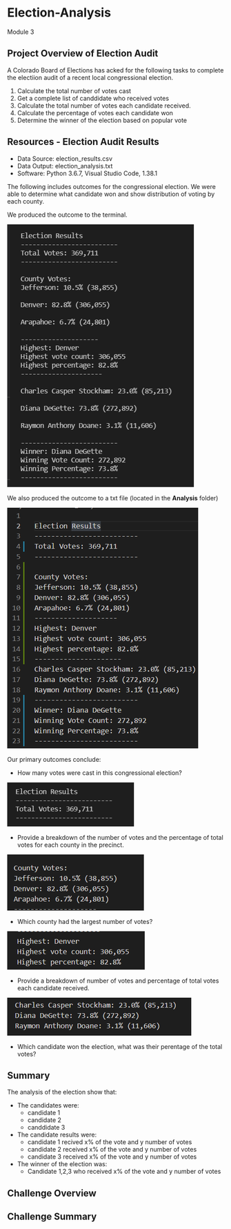 # Election-Analysis
Module 3

## Project Overview of Election Audit

A Colorado Board of Elections has acked for the following tasks to complete the electiion audit of a recent
local congressional election.

1. Calculate the total number of votes cast
2. Get a complete list of canddidate who received votes
3. Calculate the total number of votes each candidate received.
4. Calculate the percentage of votes each candidate won
5. Determine the winner of the election based on popular vote

## Resources - Election Audit Results

- Data Source: election_results.csv
- Data Output: election_analysis.txt
- Software: Python 3.6.7, Visual Studio Code, 1.38.1

The following includes outcomes for the congressional election.  We were able to determine what candidate won
and show distribution of voting by each county.

We produced the outcome to the terminal.

![Terminal Outcome](https://github.com/ckbauman/Election-Analysis/blob/main/analysis/Terminal_Output.png)

We also produced the outcome to a txt file (located in the **Analysis** folder)

![Textfile Outcome](https://github.com/ckbauman/Election-Analysis/blob/main/analysis/Textfile_Output.png)

Our primary outcomes conclude:

- How many votes were cast in this congressional election?

![election total](https://github.com/ckbauman/Election-Analysis/blob/main/analysis/Election_total.png)

- Provide a breakdown of the number of votes and the percentage of total votes for each county in the precinct.

![counties breakout](https://github.com/ckbauman/Election-Analysis/blob/main/analysis/Counties_breakout.png)

- Which county had the largest number of votes?

![counties winner](https://github.com/ckbauman/Election-Analysis/blob/main/analysis/counties_winner.png)

- Provide a breakdown of number of votes and percentage of total votes each candidate received.

![candidate breakout](https://github.com/ckbauman/Election-Analysis/blob/main/analysis/Candidate_breakout.png)

- Which candidate won the election, what was their perentage of the total votes?



## Summary

The analysis of the election show that:
- The candidates were:
  - candidate 1
  - candidate 2
  - canddidate 3
- The candidate results were:
  - candidate 1 recived x% of the vote and y number of votes
  - candidate 2 received x% of the vote and y number of votes
  - candidate 3 received x% of the vote and y number of votes
- The winner of the election was:
  - Candidate 1,2,3 who received x% of the vote and y number of votes

## Challenge Overview

## Challenge Summary

